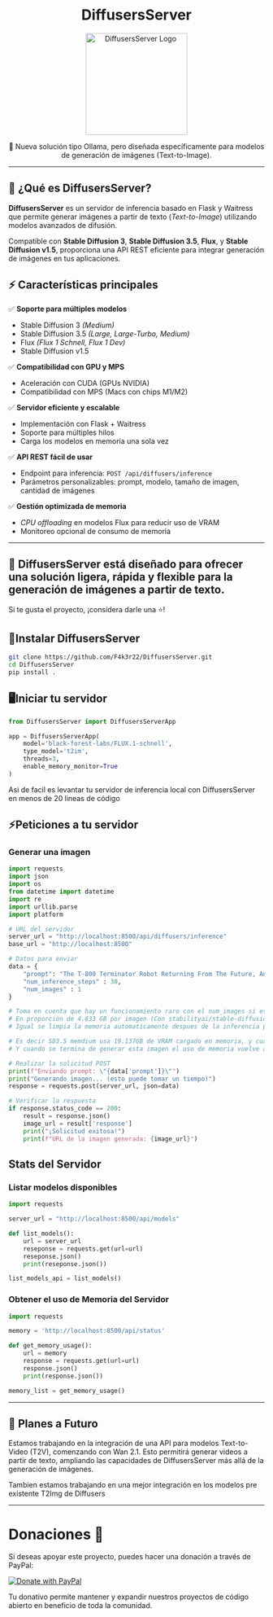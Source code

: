 <h1 align="center">DiffusersServer</h1>

<div align="center">
  <img src="static/Diffusers_Server.png" alt="DiffusersServer Logo" width="200"/>
</div>

<p align="center">
  🚀 Nueva solución tipo Ollama, pero diseñada específicamente para modelos de generación de imágenes (Text-to-Image).
</p>

---

## 🌟 ¿Qué es DiffusersServer?

**DiffusersServer** es un servidor de inferencia basado en Flask y Waitress que permite generar imágenes a partir de texto (*Text-to-Image*) utilizando modelos avanzados de difusión.

Compatible con **Stable Diffusion 3**, **Stable Diffusion 3.5**, **Flux**, y **Stable Diffusion v1.5**, proporciona una API REST eficiente para integrar generación de imágenes en tus aplicaciones.

## ⚡ Características principales

✅ **Soporte para múltiples modelos**

- Stable Diffusion 3 *(Medium)*
- Stable Diffusion 3.5 *(Large, Large-Turbo, Medium)*
- Flux *(Flux 1 Schnell, Flux 1 Dev)*
- Stable Diffusion v1.5

✅ **Compatibilidad con GPU y MPS**

- Aceleración con CUDA (GPUs NVIDIA)
- Compatibilidad con MPS (Macs con chips M1/M2)

✅ **Servidor eficiente y escalable**

- Implementación con Flask + Waitress
- Soporte para múltiples hilos
- Carga los modelos en memoria una sola vez

✅ **API REST fácil de usar**

- Endpoint para inferencia: `POST /api/diffusers/inference`
- Parámetros personalizables: prompt, modelo, tamaño de imagen, cantidad de imágenes

✅ **Gestión optimizada de memoria**

- *CPU offloading* en modelos Flux para reducir uso de VRAM
- Monitoreo opcional de consumo de memoria

---

## 🚀 DiffusersServer está diseñado para ofrecer una solución ligera, rápida y flexible para la generación de imágenes a partir de texto.

Si te gusta el proyecto, ¡considera darle una ⭐!

## 🚀Instalar DiffusersServer
```bash
git clone https://github.com/F4k3r22/DiffusersServer.git
cd DiffusersServer
pip install .
```

## 🖥️Iniciar tu servidor
```python
from DiffusersServer import DiffusersServerApp

app = DiffusersServerApp(
    model='black-forest-labs/FLUX.1-schnell',
    type_model='t2im',
    threads=3,
    enable_memory_monitor=True
)
```
Asi de facil es levantar tu servidor de inferencia local con DiffusersServer en menos de 20 lineas de código

## ⚡Peticiones a tu servidor

### Generar una imagen
```python
import requests
import json
import os
from datetime import datetime
import re
import urllib.parse
import platform

# URL del servidor
server_url = "http://localhost:8500/api/diffusers/inference"
base_url = "http://localhost:8500"  

# Datos para enviar
data = {
    "prompt": "The T-800 Terminator Robot Returning From The Future, Anime Style",
    "num_inference_steps" : 30,
    "num_images" : 1
}

# Toma en cuenta que hay un funcionamiento raro con el num_images si es mayor que 1, se va llenando la memoria
# En proporción de 4.833 GB por imagen (Con stabilityai/stable-diffusion-3.5-medium)
# Igual se limpia la memoria automaticamente despues de la inferencia para no saturar la memoria excesivamente

# Es decir SD3.5 memdium usa 19.137GB de VRAM cargado en memoria, y cuando se pide una imagen sube 23.970GB de VRAM
# Y cuando se termina de generar esta imagen el uso de memoria vuelve al 19.137GB de la carga inicial

# Realizar la solicitud POST
print(f"Enviando prompt: \"{data['prompt']}\"")
print("Generando imagen... (esto puede tomar un tiempo)")
response = requests.post(server_url, json=data)

# Verificar la respuesta
if response.status_code == 200:
    result = response.json()
    image_url = result['response']
    print("¡Solicitud exitosa!")
    print(f"URL de la imagen generada: {image_url}")
```

## Stats del Servidor
### Listar modelos disponibles
```python
import requests

server_url = "http://localhost:8500/api/models"

def list_models():
    url = server_url
    reseponse = requests.get(url=url)
    reseponse.json()
    print(reseponse.json())

list_models_api = list_models()
```
### Obtener el uso de Memoria del Servidor
```python
import requests

memory = 'http://localhost:8500/api/status'

def get_memory_usage():
    url = memory
    response = requests.get(url=url)
    response.json()
    print(response.json())

memory_list = get_memory_usage()
```

---

## 🚀 Planes a Futuro

Estamos trabajando en la integración de una API para modelos Text-to-Video (T2V), comenzando con Wan 2.1. Esto permitirá generar videos a partir de texto, ampliando las capacidades de DiffusersServer más allá de la generación de imágenes.

Tambien estamos trabajando en una mejor integración en los modelos pre existente T2Img de Diffusers

---

# Donaciones 💸

Si deseas apoyar este proyecto, puedes hacer una donación a través de PayPal:

[![Donate with PayPal](https://www.paypalobjects.com/en_US/i/btn/btn_donateCC_LG.gif)](https://www.paypal.com/donate?hosted_button_id=KZZ88H2ME98ZG)

Tu donativo permite mantener y expandir nuestros proyectos de código abierto en beneficio de toda la comunidad.
